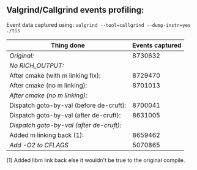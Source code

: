 Valgrind/Callgrind events profiling:
------------------------------------

Event data captured using: `valgrind --tool=callgrind --dump-instr=yes ./tis`

Thing done                                |Events captured
------------------------------------------|----------------
*Original:*                                 |8730632
*No RICH_OUTPUT:*                           |
  After cmake (with m linking fix):       |8729470
  After cmake (no m linking):             |8701013
*After cmake (no m linking):*               |
  Dispatch goto-by-val (before de-cruft): |8700041
  Dispatch goto-by-val (after de-cruft):  |8631005
*Dispatch goto-by-val (after de-cruft):*    |
  Added m linking back (1):               |8659462
*Add -O2 to CFLAGS*                         |5070865

(1) Added libm link back else it wouldn't be true to the original compile.
